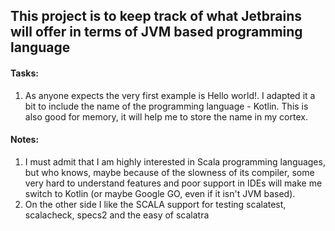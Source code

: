 ## This project is to keep track of what Jetbrains will offer in terms of JVM based programming language


#### Tasks: 

1. As anyone expects the very first example is Hello world!. I adapted it a bit to include the name of the programming language - Kotlin. This is also good for memory, it will help me to store the name in my cortex.



#### Notes: 

1. I must admit that I am highly interested in Scala programming languages, but who knows, maybe because of the slowness of its compiler, some very hard to understand features and poor support in IDEs will make me switch to Kotlin (or maybe Google GO, even if it isn't JVM based).
1. On the other side I like the SCALA support for testing scalatest, scalacheck, specs2 and the easy of scalatra

